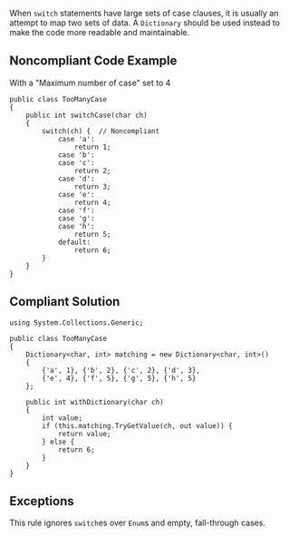 
When `switch` statements have large sets of case clauses, it is usually an attempt to map two sets of data. A `Dictionary` should be used instead to make the code more readable and maintainable.

## Noncompliant Code Example

With a "Maximum number of case" set to 4


    public class TooManyCase
    {
        public int switchCase(char ch)
        {
            switch(ch) {  // Noncompliant
                case 'a':
                    return 1;
                case 'b':
                case 'c':
                    return 2;
                case 'd':
                    return 3;
                case 'e':
                    return 4;
                case 'f':
                case 'g':
                case 'h':
                    return 5;
                default:
                    return 6;
            }
        }
    }


## Compliant Solution


    using System.Collections.Generic;
    
    public class TooManyCase
    {
        Dictionary<char, int> matching = new Dictionary<char, int>()
        {
            {'a', 1}, {'b', 2}, {'c', 2}, {'d', 3},
            {'e', 4}, {'f', 5}, {'g', 5}, {'h', 5}
        };
    
        public int withDictionary(char ch)
        {
            int value;
            if (this.matching.TryGetValue(ch, out value)) {
                return value;
            } else {
                return 6;
            }
        }
    }


## Exceptions

This rule ignores `switch`es over `Enum`s and empty, fall-through cases.
